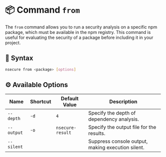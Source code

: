 # 📦 Command `from`

The `from` command allows you to run a security analysis on a specific npm package, which must be available in the npm registry. This command is useful for evaluating the security of a package before including it in your project.

## 📜 Syntax

```bash
nsecure from <package> [options]
```

## ⚙️ Available Options

| Name | Shortcut | Default Value | Description |
|---|---|---|---|
| `--depth` | `-d` | `4` | Specify the depth of dependency analysis. |
| `--output` | `-o` | `nsecure-result` | Specify the output file for the results. |
| `--silent` |   |   | Suppress console output, making execution silent. |

